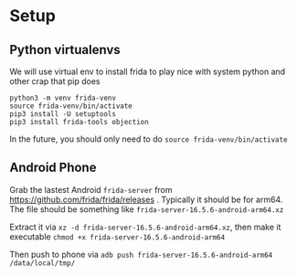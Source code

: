 # Setup

## Python virtualenvs

We will use virtual env to install frida to play nice with system python and other crap that pip does

```
python3 -m venv frida-venv
source frida-venv/bin/activate
pip3 install -U setuptools
pip3 install frida-tools objection
```

In the future, you should only need to do `source frida-venv/bin/activate`

## Android Phone

Grab the lastest Android `frida-server` from https://github.com/frida/frida/releases . Typically it should be for arm64. The file should be something like `frida-server-16.5.6-android-arm64.xz`

Extract it via `xz -d frida-server-16.5.6-android-arm64.xz`, then make it executable `chmod +x frida-server-16.5.6-android-arm64`

Then push to phone via `adb push frida-server-16.5.6-android-arm64 /data/local/tmp/`
